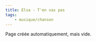 ```yaml
---
title: Elsa - T'en vas pas
tags:
    - musique/chanson
---
```


Page créée automatiquement, mais vide.
